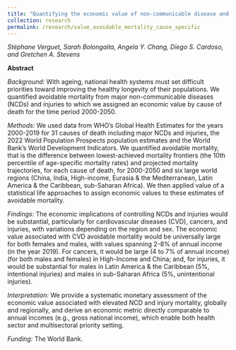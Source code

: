 ```yaml
---
title: "Quantifying the economic value of non-communicable disease and injury mortality: regional estimates by death cause, 2000-2050"
collection: research
permalink: /research/value_avoidable_mortality_cause_specific
---
```


_Stéphane Verguet, Sarah Bolongaita, Angela Y. Chang, Diego S. Cardoso, and Gretchen A. Stevens_

**Abstract**

*Background:* With ageing, national health systems must set difficult priorities toward improving the healthy longevity of their populations. We quantified avoidable mortality from major non-communicable diseases (NCDs) and injuries to which we assigned an economic value by cause of death for the time period 2000-2050.

*Methods:* We used data from WHO’s Global Health Estimates for the years 2000-2019 for 31 causes of death including major NCDs and injuries, the 2022 World Population Prospects population estimates and the World Bank’s World Development Indicators. We quantified avoidable mortality, that is the difference between lowest-achieved mortality frontiers (the 10th percentile of age-specific mortality rates) and projected mortality trajectories, for each cause of death, for 2000-2050 and six large world regions (China, India, High-income, Eurasia & the Mediterranean, Latin America & the Caribbean, sub-Saharan Africa). We then applied value of a statistical life approaches to assign economic values to these estimates of avoidable mortality. 

*Findings:* The economic implications of controlling NCDs and injuries would be substantial, particularly for cardiovascular diseases (CVD), cancers, and injuries, with variations depending on the region and sex. The economic value associated with CVD avoidable mortality would be universally large for both females and males, with values spanning 2-8% of annual income (in the year 2019). For cancers, it would be large (4 to 7% of annual income) (for both males and females) in High-Income and China; and, for injuries, it would be substantial for males in Latin America & the Caribbean (5%, intentional injuries) and males in sub-Saharan Africa (5%, unintentional injuries).

*Interpretation:* We provide a systematic monetary assessment of the economic value associated with elevated NCD and injury mortality, globally and regionally, and derive an economic metric directly comparable to annual incomes (e.g., gross national income), which enable both health sector and multisectoral priority setting.

*Funding:* The World Bank.

